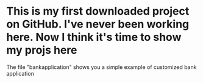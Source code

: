 # This is my first downloaded project on GitHub. I've never been working here. Now I think it's time to show my projs here
The file "bankapplication" shows you a simple example of customized bank application
